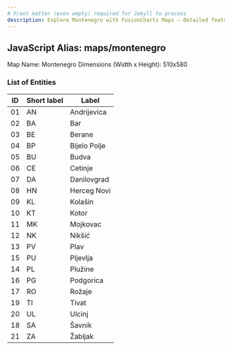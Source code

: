 ```yaml
---
# Front matter (even empty) required for Jekyll to process
description: Explore Montenegro with FusionCharts Maps – Detailed features for seamless integration. Try now & enhance your data visualization today! 
---
```


## JavaScript Alias: maps/montenegro

Map Name: Montenegro
Dimensions (Width x Height): 510x580





### List of Entities

ID | Short label | Label
---|---|---|
01|AN|Andrijevica
02|BA|Bar
03|BE|Berane
04|BP|Bijelo Polje
05|BU|Budva
06|CE|Cetinje
07|DA|Danilovgrad
08|HN|Herceg Novi
09|KL|Kolašin
10|KT|Kotor
11|MK|Mojkovac
12|NK|Nikšić
13|PV|Plav
15|PU|Pljevlja
14|PL|Plužine
16|PG|Podgorica
17|RO|Rožaje
19|TI|Tivat
20|UL|Ulcinj
18|SA|Šavnik
21|ZA|Žabljak

